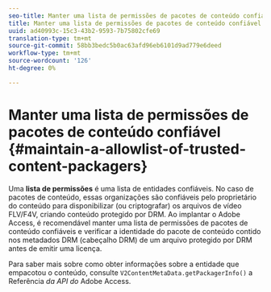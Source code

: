 ```yaml
---
seo-title: Manter uma lista de permissões de pacotes de conteúdo confiável
title: Manter uma lista de permissões de pacotes de conteúdo confiável
uuid: ad40993c-15c3-43b2-9593-7b75802cfe69
translation-type: tm+mt
source-git-commit: 58bb3bedc5b0ac63afd96eb6101d9ad779e6deed
workflow-type: tm+mt
source-wordcount: '126'
ht-degree: 0%

---
```



# Manter uma lista de permissões de pacotes de conteúdo confiável {#maintain-a-allowlist-of-trusted-content-packagers}

Uma **lista de permissões** é uma lista de entidades confiáveis. No caso de pacotes de conteúdo, essas organizações são confiáveis pelo proprietário do conteúdo para disponibilizar (ou criptografar) os arquivos de vídeo FLV/F4V, criando conteúdo protegido por DRM. Ao implantar o Adobe Access, é recomendável manter uma lista de permissões de pacotes de conteúdo confiáveis e verificar a identidade do pacote de conteúdo contido nos metadados DRM (cabeçalho DRM) de um arquivo protegido por DRM antes de emitir uma licença.

Para saber mais sobre como obter informações sobre a entidade que empacotou o conteúdo, consulte `V2ContentMetaData.getPackagerInfo()` a Referência *da API do* Adobe Access.
